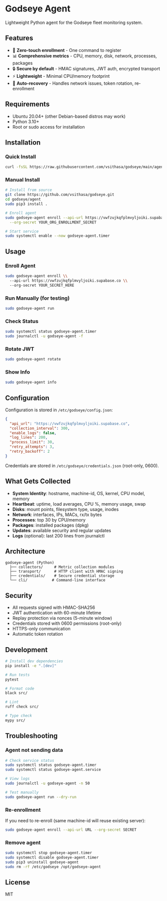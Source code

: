 # Godseye Agent

Lightweight Python agent for the Godseye fleet monitoring system.

## Features

- 🚀 **Zero-touch enrollment** - One command to register
- 📊 **Comprehensive metrics** - CPU, memory, disk, network, processes, packages
- 🔒 **Secure by default** - HMAC signatures, JWT auth, encrypted transport
- ⚡ **Lightweight** - Minimal CPU/memory footprint
- 🔄 **Auto-recovery** - Handles network issues, token rotation, re-enrollment

## Requirements

- Ubuntu 20.04+ (other Debian-based distros may work)
- Python 3.10+
- Root or sudo access for installation

## Installation

### Quick Install

```bash
curl -fsSL https://raw.githubusercontent.com/vsithasa/godseye/main/agent/install.sh | sudo bash
```

### Manual Install

```bash
# Install from source
git clone https://github.com/vsithasa/godseye.git
cd godseye/agent
sudo pip3 install .

# Enroll agent
sudo godseye-agent enroll --api-url https://vwfzujkqfplmvyljoiki.supabase.co \
  --org-secret YOUR_ORG_ENROLLMENT_SECRET

# Start service
sudo systemctl enable --now godseye-agent.timer
```

## Usage

### Enroll Agent

```bash
sudo godseye-agent enroll \\
  --api-url https://vwfzujkqfplmvyljoiki.supabase.co \\
  --org-secret YOUR_SECRET_HERE
```

### Run Manually (for testing)

```bash
sudo godseye-agent run
```

### Check Status

```bash
sudo systemctl status godseye-agent.timer
sudo journalctl -u godseye-agent -f
```

### Rotate JWT

```bash
sudo godseye-agent rotate
```

### Show Info

```bash
sudo godseye-agent info
```

## Configuration

Configuration is stored in `/etc/godseye/config.json`:

```json
{
  "api_url": "https://vwfzujkqfplmvyljoiki.supabase.co",
  "collection_interval": 300,
  "enable_logs": false,
  "log_lines": 200,
  "process_limit": 30,
  "retry_attempts": 3,
  "retry_backoff": 2
}
```

Credentials are stored in `/etc/godseye/credentials.json` (root-only, 0600).

## What Gets Collected

- **System Identity**: hostname, machine-id, OS, kernel, CPU model, memory
- **Heartbeat**: uptime, load averages, CPU %, memory usage, swap
- **Disks**: mount points, filesystem type, usage, inodes
- **Network**: interfaces, IPs, MACs, rx/tx bytes
- **Processes**: top 30 by CPU/memory
- **Packages**: installed packages (dpkg)
- **Updates**: available security and regular updates
- **Logs** (optional): last 200 lines from journalctl

## Architecture

```
godseye-agent (Python)
  ├── collectors/     # Metric collection modules
  ├── transport/      # HTTP client with HMAC signing
  ├── credentials/    # Secure credential storage
  └── cli/           # Command-line interface
```

## Security

- All requests signed with HMAC-SHA256
- JWT authentication with 60-minute lifetime
- Replay protection via nonces (5-minute window)
- Credentials stored with 0600 permissions (root-only)
- HTTPS-only communication
- Automatic token rotation

## Development

```bash
# Install dev dependencies
pip install -e ".[dev]"

# Run tests
pytest

# Format code
black src/

# Lint
ruff check src/

# Type check
mypy src/
```

## Troubleshooting

### Agent not sending data

```bash
# Check service status
sudo systemctl status godseye-agent.timer
sudo systemctl status godseye-agent.service

# View logs
sudo journalctl -u godseye-agent -n 50

# Test manually
sudo godseye-agent run --dry-run
```

### Re-enrollment

If you need to re-enroll (same machine-id will reuse existing server):

```bash
sudo godseye-agent enroll --api-url URL --org-secret SECRET
```

### Remove agent

```bash
sudo systemctl stop godseye-agent.timer
sudo systemctl disable godseye-agent.timer
sudo pip3 uninstall godseye-agent
sudo rm -rf /etc/godseye /opt/godseye-agent
```

## License

MIT

